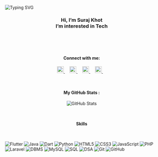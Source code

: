 
![Typing SVG](https://readme-typing-svg.herokuapp.com?font=Consolas&pause=1000&color=F4C430&center=true&width=435&lines=Student+%7C+Learning+Flutter;Expertise+in+Mobile+Development;Flutter+%7C+Android+%7C+Java)


<h3 align="center">
Hi, I’m Suraj Khot<br/>
I’m interested in Tech
  <br/>
</h3>

<br/>
<br/>
<br/>
<h4 align="center">
Connect with me:
  <br/>
</h4>


<div align="center">
<a href="https://www.linkedin.com/in/khot-suraj">
    <img alt="Suraj | linkedin" width="22px" src="https://cdn.jsdelivr.net/npm/simple-icons@v3/icons/linkedin.svg" />
  </a>&nbsp;&nbsp;&nbsp;

  <a href="https://wa.me/+919359658536">
    <img alt="Suraj | WhatsApp" width="22px" src="https://cdn.jsdelivr.net/npm/simple-icons@v3/icons/whatsapp.svg" />
  </a>&nbsp;&nbsp;&nbsp;

  <a href="https://suraj-khot-19.github.io/suraj/">
    <img alt="Suraj | Website" width="22px" src="https://cdn.jsdelivr.net/npm/simple-icons@v3/icons/googlechrome.svg" />
  </a>&nbsp;&nbsp;&nbsp;

  <a href="mailto:khotsuraj019@gmail.com">
    <img  alt="Suraj | gmail" width="22px" src="https://cdn.jsdelivr.net/npm/simple-icons@v3/icons/gmail.svg" />
  </a>&nbsp;&nbsp;&nbsp;
</div>
<br/>
<br/>

<h4 align="center">
 My GitHub Stats :
  <br/>
</h4>

<p align="center">
  <img src="https://github-readme-stats.vercel.app/api?username=suraj-khot-19&show_icons=true&theme=merko" alt="GitHub Stats" />
    </p>

<br/>
<h4 align="center">
Skills 
</h4>
<br/>

<p>
<img src="https://img.shields.io/badge/Flutter-blueviolet" alt="Flutter" />
 <img src="https://img.shields.io/badge/Java-orange" alt="Java" />
<img src="https://img.shields.io/badge/Dart-blue" alt="Dart" />
<img src="https://img.shields.io/badge/Python-yellow" alt="Python" />
<img src="https://img.shields.io/badge/HTML5-green" alt="HTML5" />
<img src="https://img.shields.io/badge/CSS3-purple" alt="CSS3" />
<img src="https://img.shields.io/badge/JavaScript-red" alt="JavaScript" />
<img src="https://img.shields.io/badge/PHP-pink" alt="PHP" /> 
<img src="https://img.shields.io/badge/Laravel-cyan" alt="Laravel" />
<img src="https://img.shields.io/badge/DBMS-indigo" alt="DBMS" />
<img src="https://img.shields.io/badge/MySQL-yellowgreen" alt="MySQL" />
<img src="https://img.shields.io/badge/SQL-lime" alt="SQL" />
<img src="https://img.shields.io/badge/DSA-grey" alt="DSA" />
<img src="https://img.shields.io/badge/Git-tomato" alt="Git" />
<img src="https://img.shields.io/badge/GitHub-black" alt="GitHub" />
</p>
